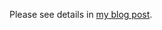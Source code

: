 Please see details in [my blog post](https://codingecho.hateblo.jp/entry/2018/03/25/multi-categorical-text-classification-with-lstm/).

